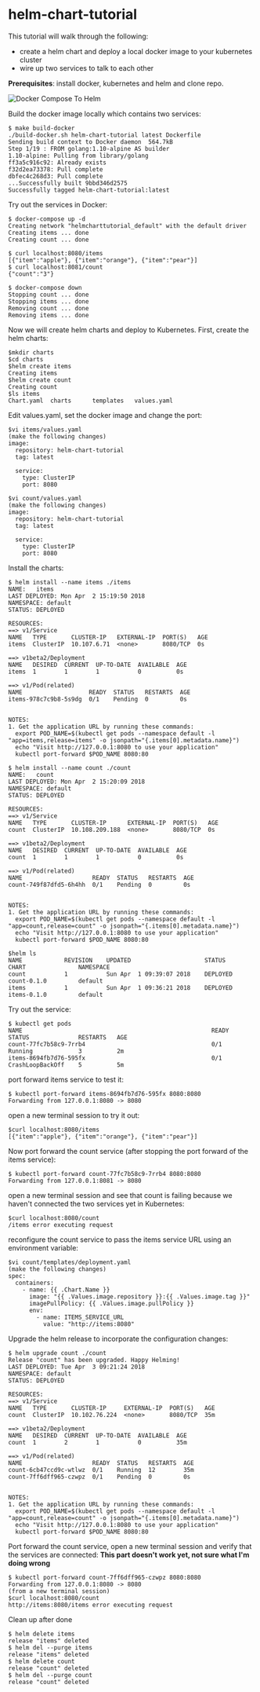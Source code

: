 # helm-chart-tutorial

This tutorial will walk through the following:
- create a helm chart and deploy a local docker image to your kubernetes cluster
- wire up two services to talk to each other

**Prerequisites**: install docker, kubernetes and helm and clone repo.

![Docker Compose To Helm](./tutorial.png)


Build the docker image locally which contains two services:
```
$ make build-docker
./build-docker.sh helm-chart-tutorial latest Dockerfile
Sending build context to Docker daemon  564.7kB
Step 1/19 : FROM golang:1.10-alpine AS builder
1.10-alpine: Pulling from library/golang
ff3a5c916c92: Already exists
f32d2ea73378: Pull complete
dbfec4c268d3: Pull complete
...Successfully built 9bbd346d2575
Successfully tagged helm-chart-tutorial:latest
```
Try out the services in Docker:
```
$ docker-compose up -d
Creating network "helmcharttutorial_default" with the default driver
Creating items ... done
Creating count ... done
```
```
$ curl localhost:8080/items
[{"item":"apple"}, {"item":"orange"}, {"item":"pear"}]
$ curl localhost:8081/count
{"count":"3"}
```
```
$ docker-compose down
Stopping count ... done
Stopping items ... done
Removing count ... done
Removing items ... done
```
Now we will create helm charts and deploy to Kubernetes.
First, create the helm charts:
```
$mkdir charts
$cd charts
$helm create items
Creating items
$helm create count
Creating count
$ls items
Chart.yaml	charts		templates	values.yaml
```

Edit values.yaml, set the docker image and change the port:
```
$vi items/values.yaml
(make the following changes)
image:
  repository: helm-chart-tutorial
  tag: latest

  service:
    type: ClusterIP
    port: 8080  
```
```
$vi count/values.yaml
(make the following changes)
image:
  repository: helm-chart-tutorial
  tag: latest

  service:
    type: ClusterIP
    port: 8080  
```

Install the charts:
```
$ helm install --name items ./items
NAME:   items
LAST DEPLOYED: Mon Apr  2 15:19:50 2018
NAMESPACE: default
STATUS: DEPLOYED

RESOURCES:
==> v1/Service
NAME   TYPE       CLUSTER-IP   EXTERNAL-IP  PORT(S)   AGE
items  ClusterIP  10.107.6.71  <none>       8080/TCP  0s

==> v1beta2/Deployment
NAME   DESIRED  CURRENT  UP-TO-DATE  AVAILABLE  AGE
items  1        1        1           0          0s

==> v1/Pod(related)
NAME                   READY  STATUS   RESTARTS  AGE
items-978c7c9b8-5s9dg  0/1    Pending  0         0s


NOTES:
1. Get the application URL by running these commands:
  export POD_NAME=$(kubectl get pods --namespace default -l "app=items,release=items" -o jsonpath="{.items[0].metadata.name}")
  echo "Visit http://127.0.0.1:8080 to use your application"
  kubectl port-forward $POD_NAME 8080:80
```
```
$ helm install --name count ./count
NAME:   count
LAST DEPLOYED: Mon Apr  2 15:20:09 2018
NAMESPACE: default
STATUS: DEPLOYED

RESOURCES:
==> v1/Service
NAME   TYPE       CLUSTER-IP      EXTERNAL-IP  PORT(S)   AGE
count  ClusterIP  10.108.209.188  <none>       8080/TCP  0s

==> v1beta2/Deployment
NAME   DESIRED  CURRENT  UP-TO-DATE  AVAILABLE  AGE
count  1        1        1           0          0s

==> v1/Pod(related)
NAME                    READY  STATUS   RESTARTS  AGE
count-749f87dfd5-6h4hh  0/1    Pending  0         0s


NOTES:
1. Get the application URL by running these commands:
  export POD_NAME=$(kubectl get pods --namespace default -l "app=count,release=count" -o jsonpath="{.items[0].metadata.name}")
  echo "Visit http://127.0.0.1:8080 to use your application"
  kubectl port-forward $POD_NAME 8080:80
```
```
$helm ls
NAME         	REVISION	UPDATED                 	STATUS  	CHART              	NAMESPACE
count        	1       	Sun Apr  1 09:39:07 2018	DEPLOYED	count-0.1.0        	default  
items        	1       	Sun Apr  1 09:36:21 2018	DEPLOYED	items-0.1.0        	default  
```

Try out the service:
```
$ kubectl get pods
NAME                                                      READY     STATUS              RESTARTS   AGE
count-77fc7b58c9-7rrb4                                    0/1       Running             3          2m
items-8694fb7d76-595fx                                    0/1       CrashLoopBackOff    5          5m
```
port forward items service to test it:
```
$ kubectl port-forward items-8694fb7d76-595fx 8080:8080
Forwarding from 127.0.0.1:8080 -> 8080
```
open a new terminal session to try it out:
```
$curl localhost:8080/items
[{"item":"apple"}, {"item":"orange"}, {"item":"pear"}]
```
Now port forward the count service (after stopping the port forward of the items service):
```
$ kubectl port-forward count-77fc7b58c9-7rrb4 8080:8080
Forwarding from 127.0.0.1:8081 -> 8080
```
open a new terminal session and see that count is failing because we haven't connected the two services yet in Kubernetes:
```
$curl localhost:8080/count
/items error executing request
```

reconfigure the count service to pass the items service URL using an environment variable:
```
$vi count/templates/deployment.yaml
(make the following changes)
spec:
  containers:
    - name: {{ .Chart.Name }}
      image: "{{ .Values.image.repository }}:{{ .Values.image.tag }}"
      imagePullPolicy: {{ .Values.image.pullPolicy }}
      env:
        - name: ITEMS_SERVICE_URL
          value: "http://items:8080"
```

Upgrade the helm release to incorporate the configuration changes:
```
$ helm upgrade count ./count
Release "count" has been upgraded. Happy Helming!
LAST DEPLOYED: Tue Apr  3 09:21:24 2018
NAMESPACE: default
STATUS: DEPLOYED

RESOURCES:
==> v1/Service
NAME   TYPE       CLUSTER-IP     EXTERNAL-IP  PORT(S)   AGE
count  ClusterIP  10.102.76.224  <none>       8080/TCP  35m

==> v1beta2/Deployment
NAME   DESIRED  CURRENT  UP-TO-DATE  AVAILABLE  AGE
count  1        2        1           0          35m

==> v1/Pod(related)
NAME                    READY  STATUS   RESTARTS  AGE
count-6cb47ccd9c-wtlwz  0/1    Running  12        35m
count-7ff6dff965-czwpz  0/1    Pending  0         0s


NOTES:
1. Get the application URL by running these commands:
  export POD_NAME=$(kubectl get pods --namespace default -l "app=count,release=count" -o jsonpath="{.items[0].metadata.name}")
  echo "Visit http://127.0.0.1:8080 to use your application"
  kubectl port-forward $POD_NAME 8080:80
  ```

Port forward the count service, open a new terminal session and verify that the services are connected:
**This part doesn't work yet, not sure what I'm doing wrong**
```
$ kubectl port-forward count-7ff6dff965-czwpz 8080:8080
Forwarding from 127.0.0.1:8080 -> 8080
(from a new terminal session)
$curl localhost:8080/count
http://items:8080/items error executing request
```


Clean up after done
```
$ helm delete items
release "items" deleted
$ helm del --purge items
release "items" deleted
$ helm delete count
release "count" deleted
$ helm del --purge count
release "count" deleted
```

